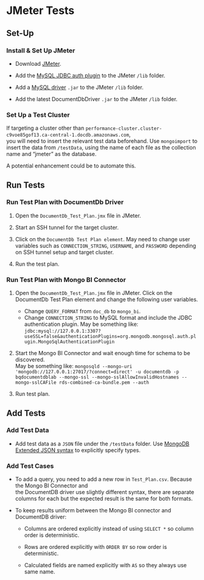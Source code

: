 # JMeter Tests

## Set-Up

### Install & Set Up JMeter   

- Download [JMeter](http://jmeter.apache.org/download_jmeter.cgi).

- Add the [MySQL JDBC auth plugin](https://docs.mongodb.com/bi-connector/current/reference/auth-plugin-jdbc/) 
  to the JMeter `/lib` folder.

- Add a [MySQL driver](https://dev.mysql.com/downloads/connector/j/) 
  `.jar` to the JMeter `/lib` folder. 

- Add the latest DocumentDbDriver `.jar` to the JMeter `/lib` folder.

### Set Up a Test Cluster

If targeting a cluster other than 
`performance-cluster.cluster-c9voe85gof13.ca-central-1.docdb.amazonaws.com`,  
you will need to insert the relevant test data beforehand. 
Use `mongoimport` to insert the data from `/testData`, using the name of each file as the collection name and “jmeter” as the database.

A potential enhancement could be to automate this. 

## Run Tests

### Run Test Plan with DocumentDb Driver

1. Open the `DocumentDb_Test_Plan.jmx` file in JMeter.

1. Start an SSH tunnel for the target cluster.

1. Click on the `DocumentDb Test Plan element`. 
    May need to change user variables such as `CONNECTION_STRING`, `USERNAME`, and `PASSWORD` depending on SSH tunnel setup and target cluster.

1. Run the test plan.

### Run Test Plan with Mongo BI Connector

1. Open the `DocumentDb_Test_Plan.jmx` file in JMeter. 
   Click on the DocumentDb Test Plan element and change the following user variables. 
    
    - Change `QUERY_FORMAT` from `doc_db` to `mongo_bi`.
    - Change `CONNECTION_STRING` to MySQL format and include the JDBC authentication plugin. 
      May be something like: 
      `jdbc:mysql://127.0.0.1:3307?useSSL=false&authenticationPlugins=org.mongodb.mongosql.auth.plugin.MongoSqlAuthenticationPlugin`

1. Start the Mongo BI Connector and wait enough time for schema to be discovered.  
   May be something like: 
   `mongosqld --mongo-uri 'mongodb://127.0.0.1:27017/?connect=direct' -u documentdb -p bqdocumentdblab --mongo-ssl --mongo-sslAllowInvalidHostnames --mongo-sslCAFile rds-combined-ca-bundle.pem --auth`

1. Run test plan.

## Add Tests

### Add Test Data 

- Add test data as a `JSON` file under the `/testData` folder. 
  Use [MongoDB Extended JSON syntax](https://docs.mongodb.com/manual/reference/mongodb-extended-json/) 
  to explicitly specify types. 

### Add Test Cases

- To add a query, you need to add a new row in `Test_Plan.csv`. Because the Mongo BI Connector and  
  the DocumentDB driver use slightly different syntax, there are separate columns for each but 
  the expected result is the same for both formats.  
  
- To keep results uniform between the Mongo BI connector and DocumentDB driver:

    - Columns are ordered explicitly instead of using `SELECT *`  so column order is deterministic.

    - Rows are ordered explicitly with `ORDER BY` so row order is deterministic.

    - Calculated fields are named explicitly with `AS` so they always use same name.